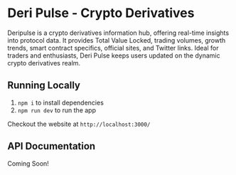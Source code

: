 # Deri Pulse - Crypto Derivatives

Deripulse is a crypto derivatives information hub, offering real-time insights into protocol data. It provides Total Value Locked, trading volumes, growth trends, smart contract specifics, official sites, and Twitter links. Ideal for traders and enthusiasts, Deri Pulse keeps users updated on the dynamic crypto derivatives realm.

## Running Locally

1. `npm i` to install dependencies
2. `npm run dev` to run the app

Checkout the website at `http://localhost:3000/`

## API Documentation

Coming Soon!